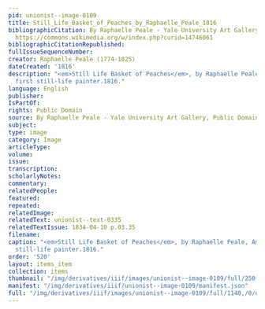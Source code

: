 ```yaml
---
pid: unionist--image-0109
title: Still_Life_Basket_of_Peaches_by_Raphaelle_Peale_1816
bibliographicCitation: By Raphaelle Peale - Yale University Art Gallery, Public Domain,
  https://commons.wikimedia.org/w/index.php?curid=14746061
bibliographicCitationRepublished: 
fullIssueSequenceNumber: 
creator: Raphaelle Peale (1774-1825)
dateCreated: '1816'
description: "<em>Still Life Basket of Peaches</em>, by Raphaelle Peale, America's
  first still-life painter.1816."
language: English
publisher: 
IsPartOf: 
rights: Public Domain
source: By Raphaelle Peale - Yale University Art Gallery, Public Domain, https://commons.wikimedia.org/w/index.php?curid=14746061
subject: 
type: image
category: Image
articleType: 
volume: 
issue: 
transcription: 
scholarlyNotes: 
commentary: 
relatedPeople: 
featured: 
repeated: 
relatedImage: 
relatedText: unionist--text-0335
relatedTextIssue: 1834-04-10 p.03.35
filename: 
caption: "<em>Still Life Basket of Peaches</em>, by Raphaelle Peale, America's first
  still-life painter.1816."
order: '520'
layout: items_item
collection: items
thumbnail: "/img/derivatives/iiif/images/unionist--image-0109/full/250,/0/default.jpg"
manifest: "/img/derivatives/iiif/unionist--image-0109/manifest.json"
full: "/img/derivatives/iiif/images/unionist--image-0109/full/1140,/0/default.jpg"
---
```

